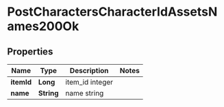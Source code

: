 
# PostCharactersCharacterIdAssetsNames200Ok

## Properties
Name | Type | Description | Notes
------------ | ------------- | ------------- | -------------
**itemId** | **Long** | item_id integer | 
**name** | **String** | name string | 



